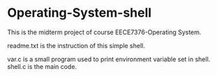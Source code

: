 # Operating-System-shell

This is the midterm project of course EECE7376-Operating System.

readme.txt is the instruction of this simple shell.

var.c is a small program used to print environment variable set in shell.
shell.c is the main code.
